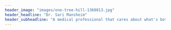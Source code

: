 ```yaml
---
header_image: "images/one-tree-hill-1360813.jpg"
header_headline: "Dr. Sari Mansheim"
header_subheadline: "A medical professional that cares about what's bothering you"
---
```

